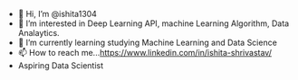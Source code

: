 - 👋 Hi, I’m @ishita1304
- 👀 I’m interested in Deep Learning API, machine Learning Algorithm, Data Analaytics.
- 🌱 I’m currently learning studying Machine Learning and Data Science
- 📫 How to reach me...https://www.linkedin.com/in/ishita-shrivastav/
-  Aspiring Data Scientist 
<!---
ishita1304/ishita1304 is a ✨ special ✨ repository because its `README.md` (this file) appears on your GitHub profile.
You can click the Preview link to take a look at your changes.
--->
